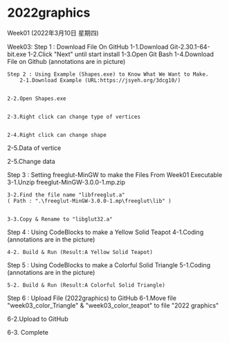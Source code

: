 # 2022graphics

Week01  (2022年3月10日 星期四)

Week03:
    Step 1 : Download File On GitHub
        1-1.Download Git-2.30.1-64-bit.exe
        1-2.Click "Next" until start install
        1-3.Open Git Bash
        1-4.Download File on Github (annotations are in picture)
    
    Step 2 : Using Example (Shapes.exe) to Know What We Want to Make.
        2-1.Download Example (URL:https://jsyeh.org/3dcg10/)


    2-2.Open Shapes.exe


    2-3.Right click can change type of vertices

    
    2-4.Right click can change shape


 2-5.Data of vertice


2-5.Change data



Step 3 : Setting freeglut-MinGW to make the Files From Week01 Executable
    3-1.Unzip freeglut-MinGW-3.0.0-1.mp.zip


    3-2.Find the file name "libfreeglut.a"                                                                          ( Path : ".\freeglut-MinGW-3.0.0-1.mp\freeglut\lib" )

    
    3-3.Copy & Rename to "libglut32.a" 



Step 4 : Using CodeBlocks to make a Yellow Solid Teapot
    4-1.Coding (annotations are in the picture)


    4-2. Build & Run (Result:A Yellow Solid Teapot)



Step 5 : Using CodeBlocks to make a Colorful Solid Triangle
    5-1.Coding (annotations are in the picture)


    5-2. Build & Run (Result:A Colorful Solid Triangle)


Step 6 : Upload File (2022graphics) to GitHub
    6-1.Move file "week03_color_Triangle" & "week03_color_teapot" to file   "2022 graphics"



6-2.Upload to GitHub




6-3. Complete




